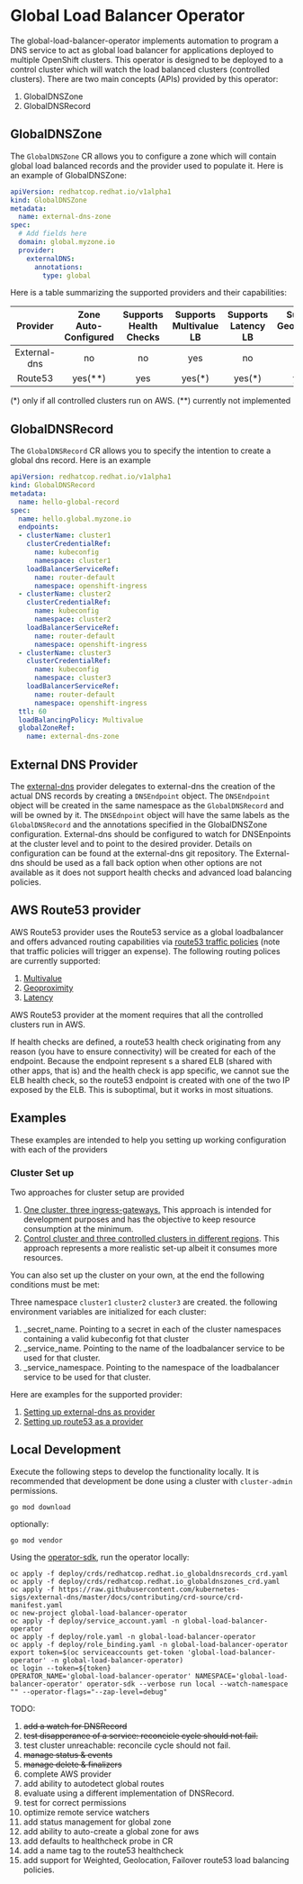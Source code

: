 
# Global Load Balancer Operator

The global-load-balancer-operator implements automation to program a DNS service to act as global load balancer for applications deployed to multiple OpenShift clusters.
This operator is designed to be deployed to a control cluster which will watch the load balanced clusters (controlled clusters).
There are two main concepts (APIs) provided by this operator:

1. GlobalDNSZone
2. GlobalDNSRecord

## GlobalDNSZone

The `GlobalDNSZone` CR allows you to configure a zone which will contain global load balanced records and the provider used to populate it.
Here is an example of GlobalDNSZone:

```yaml
apiVersion: redhatcop.redhat.io/v1alpha1
kind: GlobalDNSZone
metadata:
  name: external-dns-zone
spec:
  # Add fields here
  domain: global.myzone.io
  provider:
    externalDNS:
      annotations:
        type: global
```

Here is a table summarizing the supported providers and their capabilities:

| Provider  | Zone Auto-Configured  | Supports Health Checks  | Supports Multivalue LB | Supports Latency LB  | Supports GeoProximity LB  |
|:--:|:--:|:--:|:---:|:---:|:---:|
| External-dns  | no  | no  | yes | no  | no  |
| Route53  | yes(**)  | yes | yes(*)  | yes(*)  | yes(*)  |

(*) only if all controlled clusters run on AWS.
(**) currently not implemented

## GlobalDNSRecord

The `GlobalDNSRecord` CR allows you to specify the intention to create a global dns record. Here is an example

```yaml
apiVersion: redhatcop.redhat.io/v1alpha1
kind: GlobalDNSRecord
metadata:
  name: hello-global-record
spec:
  name: hello.global.myzone.io
  endpoints:
  - clusterName: cluster1
    clusterCredentialRef:
      name: kubeconfig
      namespace: cluster1
    loadBalancerServiceRef:
      name: router-default
      namespace: openshift-ingress
  - clusterName: cluster2
    clusterCredentialRef:
      name: kubeconfig
      namespace: cluster2
    loadBalancerServiceRef:
      name: router-default
      namespace: openshift-ingress
  - clusterName: cluster3
    clusterCredentialRef:
      name: kubeconfig
      namespace: cluster3
    loadBalancerServiceRef:
      name: router-default
      namespace: openshift-ingress
  ttl: 60
  loadBalancingPolicy: Multivalue
  globalZoneRef:
    name: external-dns-zone  
```

## External DNS Provider

The [external-dns]() provider delegates to external-dns the creation of the actual DNS records by creating a `DNSEndpoint` object.
The `DNSEndpoint` object will be created in the same namespace as the `GlobalDNSRecord` and will be owned by it.
The `DNSEdnpoint` object will have the same labels as the `GlobalDNSRecord` and the annotations specified in the GlobalDNSZone configuration.
External-dns should be configured to watch for DNSEnpoints at the cluster level and to point to the desired provider.
Details on configuration can be found at the external-dns git repository.
The External-dns should be used as a fall back option when other options are not available as it does not support health checks and advanced load balancing policies.

## AWS Route53 provider

AWS Route53 provider uses the Route53 service as a global loadbalancer and offers advanced routing capabilities via [route53 traffic policies](https://docs.aws.amazon.com/Route53/latest/DeveloperGuide/traffic-flow.html) (note that traffic policies will trigger an expense).
The following routing polices are currently supported:

1. [Multivalue](https://docs.aws.amazon.com/Route53/latest/DeveloperGuide/routing-policy.html#routing-policy-multivalue)
2. [Geoproximity](https://docs.aws.amazon.com/Route53/latest/DeveloperGuide/routing-policy.html#routing-policy-geoproximity)
3. [Latency](https://docs.aws.amazon.com/Route53/latest/DeveloperGuide/routing-policy.html#routing-policy-latency)

AWS Route53 provider at the moment requires that all the controlled clusters run in AWS.

If health checks are defined, a route53 health check originating from any reason (you have to ensure connectivity) will be created for each of the endpoint. Because the endpoint represent s a shared ELB (shared with other apps, that is) and the health check is app specific, we cannot sue the ELB health check, so the route53 endpoint is created with one of the two IP exposed by the ELB. This is suboptimal, but it works in most situations.

## Examples

These examples are intended to help you setting up working configuration with each of the providers

### Cluster Set up

Two approaches for cluster setup are provided

1. [One cluster, three ingress-gateways.](./docs/one-cluster-three-ingress-gateways.md) This approach is intended for development purposes and has the objective to keep resource consumption at the minimum.
2. [Control cluster and three controlled clusters in different regions](./docs/three-clusters.md). This approach represents a more realistic set-up albeit it consumes more resources.

You can also set up the cluster on your own, at the end the following conditions must be met:

Three namespace `cluster1` `cluster2` `cluster3` are created.
the following environment variables are initialized for each cluster:

1. <cluster>_secret_name. Pointing to a secret in each of the cluster namespaces containing a valid kubeconfig fot that cluster
2. <cluster>_service_name.  Pointing to the name of the loadbalancer service to be used for that cluster.
3. <cluster>_service_namespace. Pointing to the namespace of the loadbalancer service to be used for that cluster.

Here are examples for the supported provider:

1. [Setting up external-dns as provider](./docs/external-dns-provider.md)
2. [Setting up route53 as a provider](./docs/aws-route53-provider.md)

## Local Development

Execute the following steps to develop the functionality locally. It is recommended that development be done using a cluster with `cluster-admin` permissions.

```shell
go mod download
```

optionally:

```shell
go mod vendor
```

Using the [operator-sdk](https://github.com/operator-framework/operator-sdk), run the operator locally:

```shell
oc apply -f deploy/crds/redhatcop.redhat.io_globaldnsrecords_crd.yaml
oc apply -f deploy/crds/redhatcop.redhat.io_globaldnszones_crd.yaml
oc apply -f https://raw.githubusercontent.com/kubernetes-sigs/external-dns/master/docs/contributing/crd-source/crd-manifest.yaml
oc new-project global-load-balancer-operator
oc apply -f deploy/service_account.yaml -n global-load-balancer-operator
oc apply -f deploy/role.yaml -n global-load-balancer-operator
oc apply -f deploy/role_binding.yaml -n global-load-balancer-operator
export token=$(oc serviceaccounts get-token 'global-load-balancer-operator' -n global-load-balancer-operator)
oc login --token=${token}
OPERATOR_NAME='global-load-balancer-operator' NAMESPACE='global-load-balancer-operator' operator-sdk --verbose run local --watch-namespace "" --operator-flags="--zap-level=debug"
```


TODO:
1. <s>add a watch for DNSRecord</s>
2. <s>test disapperance of a service: reconcicle cycle should not fail.</s>
3. test cluster unreachable: reconcile cycle should not fail.
4. <s>manage status & events</s>
5. <s>manage delete & finalizers</s>
5. complete AWS provider
6. add ability to autodetect global routes
7. evaluate using a different implementation of DNSRecord.
8. test for correct permissions
9. optimize remote service watchers
10. add status management for global zone
11. add ability to auto-create a global zone for aws 
12. add defaults to healthcheck probe in CR
13. add a name tag to the route53 healthcheck
14. add support for Weighted, Geolocation, Failover route53 load balancing policies.
